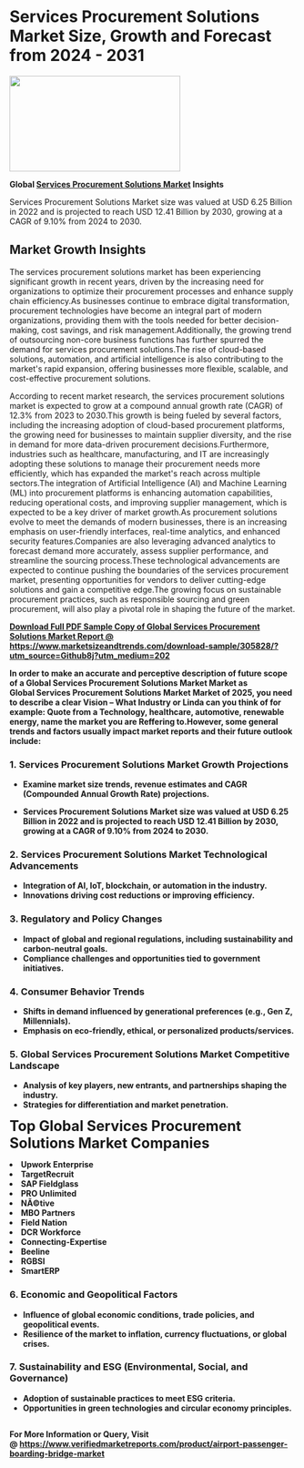<H1>Services Procurement Solutions Market Size, Growth and Forecast from 2024 - 2031</H1><img class="aligncenter size-medium wp-image-584254" src="https://thirdeyenews.in/wp-content/uploads/2024/09/Global-Market-Research-300x168.jpeg" alt="" width="300" height="168" /><p><strong>Global&nbsp;<a href="https://www.marketsizeandtrends.com/download-sample/305828/?utm_source=Github8j?utm_medium=202">Services Procurement Solutions Market</a> Insights</strong></p><p>Services Procurement Solutions Market size was valued at USD 6.25 Billion in 2022 and is projected to reach USD 12.41 Billion by 2030, growing at a CAGR of 9.10% from 2024 to 2030.</p><p><h2>Market Growth Insights</h2> <p>The services procurement solutions market has been experiencing significant growth in recent years, driven by the increasing need for organizations to optimize their procurement processes and enhance supply chain efficiency.As businesses continue to embrace digital transformation, procurement technologies have become an integral part of modern organizations, providing them with the tools needed for better decision-making, cost savings, and risk management.Additionally, the growing trend of outsourcing non-core business functions has further spurred the demand for services procurement solutions.The rise of cloud-based solutions, automation, and artificial intelligence is also contributing to the market's rapid expansion, offering businesses more flexible, scalable, and cost-effective procurement solutions.</p> <p><strong><a href="#"></a></strong></p> <p>According to recent market research, the services procurement solutions market is expected to grow at a compound annual growth rate (CAGR) of 12.3% from 2023 to 2030.This growth is being fueled by several factors, including the increasing adoption of cloud-based procurement platforms, the growing need for businesses to maintain supplier diversity, and the rise in demand for more data-driven procurement decisions.Furthermore, industries such as healthcare, manufacturing, and IT are increasingly adopting these solutions to manage their procurement needs more efficiently, which has expanded the market's reach across multiple sectors.The integration of Artificial Intelligence (AI) and Machine Learning (ML) into procurement platforms is enhancing automation capabilities, reducing operational costs, and improving supplier management, which is expected to be a key driver of market growth.As procurement solutions evolve to meet the demands of modern businesses, there is an increasing emphasis on user-friendly interfaces, real-time analytics, and enhanced security features.Companies are also leveraging advanced analytics to forecast demand more accurately, assess supplier performance, and streamline the sourcing process.These technological advancements are expected to continue pushing the boundaries of the services procurement market, presenting opportunities for vendors to deliver cutting-edge solutions and gain a competitive edge.The growing focus on sustainable procurement practices, such as responsible sourcing and green procurement, will also play a pivotal role in shaping the future of the market.</p> <p><strong><a href="#"></p><p><span class=""><strong>Download Full PDF Sample Copy of Global Services Procurement Solutions Market Report</strong> @ <a href="https://www.marketsizeandtrends.com/download-sample/305828/?utm_source=Github8j?utm_medium=202" target="_blank">https://www.marketsizeandtrends.com/download-sample/305828/?utm_source=Github8j?utm_medium=202</a></span></p><p>In order to make an accurate and perceptive description of future scope of a Global&nbsp;Services Procurement Solutions Market Market as Global&nbsp;Services Procurement Solutions Market Market of 2025, you need to describe a clear Vision &ndash; What Industry or Linda can you think of for example: Quote from a Technology, healthcare, automotive, renewable energy, name the market you are Reffering to.However, some general trends and factors usually impact market reports and their future outlook include:</p><h3>1.&nbsp;<strong>Services Procurement Solutions Market Growth Projections</strong></h3><ul><li>Examine market size trends, revenue estimates and CAGR (Compounded Annual Growth Rate) projections.</li><li><p>Services Procurement Solutions Market size was valued at USD 6.25 Billion in 2022 and is projected to reach USD 12.41 Billion by 2030, growing at a CAGR of 9.10% from 2024 to 2030.</p></li></ul><h3>2.&nbsp;<strong>Services Procurement Solutions Market Technological Advancements</strong></h3><ul><li>Integration of AI, IoT, blockchain, or automation in the industry.</li><li>Innovations driving cost reductions or improving efficiency.</li></ul><h3>3.&nbsp;<strong>Regulatory and Policy Changes</strong></h3><ul><li>Impact of global and regional regulations, including sustainability and carbon-neutral goals.</li><li>Compliance challenges and opportunities tied to government initiatives.</li></ul><h3>4.&nbsp;<strong>Consumer Behavior Trends</strong></h3><ul><li>Shifts in demand influenced by generational preferences (e.g., Gen Z, Millennials).</li><li>Emphasis on eco-friendly, ethical, or personalized products/services.</li></ul><h3>5.&nbsp;<strong>Global Services Procurement Solutions Market Competitive Landscape</strong></h3><ul><li>Analysis of key players, new entrants, and partnerships shaping the industry.</li><li>Strategies for differentiation and market penetration.</li></ul><p data-pm-slice="1 1 []"><span style="color: inherit; font-family: inherit; font-size: 25px;">Top Global Services Procurement Solutions Market Companies</span></p><div class="" data-test-id=""><p><li>Upwork Enterprise</li><li> TargetRecruit</li><li> SAP Fieldglass</li><li> PRO Unlimited</li><li> NÃ©tive</li><li> MBO Partners</li><li> Field Nation</li><li> DCR Workforce</li><li> Connecting-Expertise</li><li> Beeline</li><li> RGBSI</li><li> SmartERP</li></p></div><h3>6.&nbsp;<strong>Economic and Geopolitical Factors</strong></h3><ul><li>Influence of global economic conditions, trade policies, and geopolitical events.</li><li>Resilience of the market to inflation, currency fluctuations, or global crises.</li></ul><h3>7.&nbsp;<strong>Sustainability and ESG (Environmental, Social, and Governance)</strong></h3><ul><li>Adoption of sustainable practices to meet ESG criteria.</li><li>Opportunities in green technologies and circular economy principles.</li></ul><h2><strong style="font-size: 14px;">For More Information or Query, Visit @&nbsp;</strong><a style="background-color: #ffffff; font-size: 14px;" href="https://www.marketsizeandtrends.com/report/services-procurement-solutions-market/" target="_blank">https://www.verifiedmarketreports.com/product/airport-passenger-boarding-bridge-market</a></h2>